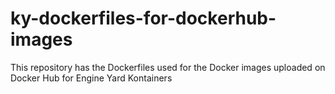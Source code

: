# ky-dockerfiles-for-dockerhub-images
This repository has the Dockerfiles used for the Docker images uploaded on Docker Hub for Engine Yard Kontainers 
